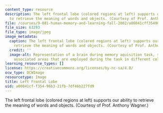 ```yaml
---
content_type: resource
description: The left frontal lobe (colored regions at left) supports our ability
  to retrieve the meaning of words and objects. (Courtesy of Prof. Anthony Wagner.)
file: /courses/9-081-human-memory-and-learning-fall-2002/a00841cff35496b321fb7df46b227fd9_9-081f02.jpg
file_size: 63293
file_type: image/jpeg
image_metadata:
  caption: The left frontal lobe (colored regions at left) supports our ability to
    retrieve the meaning of words and objects. (Courtesy of Prof. Anthony Wagner.)
  credit: ''
  image-alt: Representation of a brain during memory aquisition task, showing the
    associated areas that are employed during the task in different colors.
learning_resource_types: []
license: https://creativecommons.org/licenses/by-nc-sa/4.0/
ocw_type: OCWImage
resourcetype: Image
title: Left Frontal Lobe
uid: a00841cf-f354-96b3-21fb-7df46b227fd9
---
```

The left frontal lobe (colored regions at left) supports our ability to retrieve the meaning of words and objects. (Courtesy of Prof. Anthony Wagner.)